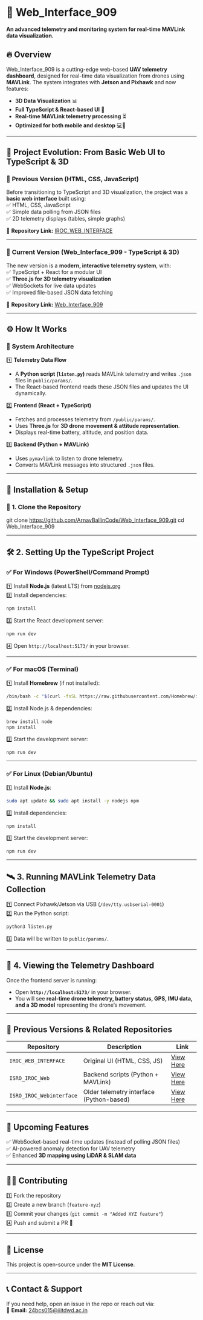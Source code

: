 # 🚀 Web_Interface_909  
**An advanced telemetry and monitoring system for real-time MAVLink data visualization.**  

## 🔥 Overview  
Web_Interface_909 is a cutting-edge web-based **UAV telemetry dashboard**, designed for real-time data visualization from drones using **MAVLink**. The system integrates with **Jetson and Pixhawk** and now features:  
- **3D Data Visualization** 📊  
- **Full TypeScript & React-based UI** 🎨  
- **Real-time MAVLink telemetry processing** ⏳  
- **Optimized for both mobile and desktop** 💻📱  

---

## 🔄 **Project Evolution: From Basic Web UI to TypeScript & 3D**  

### 🌟 **Previous Version (HTML, CSS, JavaScript)**  
Before transitioning to TypeScript and 3D visualization, the project was a **basic web interface** built using:  
✅ HTML, CSS, JavaScript  
✅ Simple data polling from JSON files  
✅ 2D telemetry displays (tables, simple graphs)  

📂 **Repository Link:** [IROC_WEB_INTERFACE](https://github.com/ArnavBallinCode/IROC_WEB_INTERFACE)  

---

### 🚀 **Current Version (Web_Interface_909 - TypeScript & 3D)**  
The new version is a **modern, interactive telemetry system**, with:  
✅ TypeScript + React for a modular UI  
✅ **Three.js for 3D telemetry visualization**  
✅ WebSockets for live data updates  
✅ Improved file-based JSON data fetching  

📂 **Repository Link:** [Web_Interface_909](https://github.com/ArnavBallinCode/Web_Interface_909)  

---

## ⚙️ **How It Works**  

### 🎯 **System Architecture**  
1️⃣ **Telemetry Data Flow**  
   - A **Python script (`listen.py`)** reads MAVLink telemetry and writes `.json` files in `public/params/`.  
   - The React-based frontend reads these JSON files and updates the UI dynamically.  

2️⃣ **Frontend (React + TypeScript)**  
   - Fetches and processes telemetry from `/public/params/`.  
   - Uses **Three.js** for **3D drone movement & attitude representation**.  
   - Displays real-time battery, altitude, and position data.  

3️⃣ **Backend (Python + MAVLink)**  
   - Uses `pymavlink` to listen to drone telemetry.  
   - Converts MAVLink messages into structured `.json` files.  

---

## 🚀 **Installation & Setup**  

### 📌 **1. Clone the Repository**  
git clone https://github.com/ArnavBallinCode/Web_Interface_909.git
cd Web_Interface_909

---

## 🛠 **2. Setting Up the TypeScript Project**  

### ✅ **For Windows (PowerShell/Command Prompt)**  
1️⃣ Install **Node.js** (latest LTS) from [nodejs.org](https://nodejs.org/)  
2️⃣ Install dependencies:  
```sh
npm install
```
3️⃣ Start the React development server:  
```sh
npm run dev
```
4️⃣ Open `http://localhost:5173/` in your browser.  

---

### ✅ **For macOS (Terminal)**  
1️⃣ Install **Homebrew** (if not installed):  
```sh
/bin/bash -c "$(curl -fsSL https://raw.githubusercontent.com/Homebrew/install/HEAD/install.sh)"
```

2️⃣ Install Node.js & dependencies:  
```sh
brew install node
npm install
```
3️⃣ Start the development server:  
```sh
npm run dev
```

---

### ✅ **For Linux (Debian/Ubuntu)**  
1️⃣ Install **Node.js**:  
```sh
sudo apt update && sudo apt install -y nodejs npm
```
2️⃣ Install dependencies:  
```sh
npm install
```
3️⃣ Start the development server:  
```sh
npm run dev
```

---

## 🛰 **3. Running MAVLink Telemetry Data Collection**  
1️⃣ Connect Pixhawk/Jetson via USB (`/dev/tty.usbserial-0001`)  
2️⃣ Run the Python script:  
```sh
python3 listen.py
```
3️⃣ Data will be written to `public/params/`.  

---

## 📡 **4. Viewing the Telemetry Dashboard**  
Once the frontend server is running:  
- Open **`http://localhost:5173/`** in your browser.  
- You will see **real-time drone telemetry, battery status, GPS, IMU data, and a 3D model** representing the drone’s movement.  



---

## 📌 **Previous Versions & Related Repositories**  

| Repository | Description | Link |
|------------|-------------|------|
| `IROC_WEB_INTERFACE` | Original UI (HTML, CSS, JS) | [View Here](https://github.com/ArnavBallinCode/IROC_WEB_INTERFACE) |
| `ISRO_IROC_Web` | Backend scripts (Python + MAVLink) | [View Here](https://github.com/ArnavBallinCode/ISRO_IROC_Web) |
| `ISRO_IROC_Webinterface` | Older telemetry interface (Python-based) | [View Here](https://github.com/ArnavBallinCode/ISRO_IROC_Webinterface) |

---

## 🎯 **Upcoming Features**  
✅ WebSocket-based real-time updates (instead of polling JSON files)  
✅ AI-powered anomaly detection for UAV telemetry  
✅ Enhanced **3D mapping using LiDAR & SLAM data**  

---

## 👨‍💻 **Contributing**  
1️⃣ Fork the repository  
2️⃣ Create a new branch (`feature-xyz`)  
3️⃣ Commit your changes (`git commit -m "Added XYZ feature"`)  
4️⃣ Push and submit a PR 🚀  

---

## 📜 **License**  
This project is open-source under the **MIT License**.  

---

## 📞 **Contact & Support**  
If you need help, open an issue in the repo or reach out via:  
📧 **Email:** 24bcs015@iiitdwd.ac.in  


